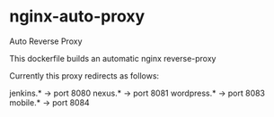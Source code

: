 # nginx-auto-proxy
Auto Reverse Proxy

This dockerfile builds an automatic nginx reverse-proxy

Currently this proxy redirects as follows:

jenkins.* -> port 8080
nexus.* -> port 8081
wordpress.* -> port 8083
mobile.* -> port 8084
